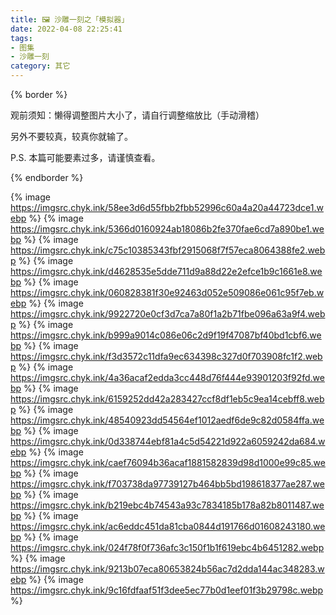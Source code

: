 ```yaml
---
title: 🖼️ 沙雕一刻之「模拟器」
date: 2022-04-08 22:25:41
tags: 
- 图集
- 沙雕一刻
category: 其它
---
```


{% border %}

观前须知：懒得调整图片大小了，请自行调整缩放比（手动滑稽）

另外不要较真，较真你就输了。

P.S. 本篇可能要素过多，请谨慎查看。

{% endborder %}

{% image https://imgsrc.chyk.ink/58ee3d6d55fbb2fbb52996c60a4a20a44723dce1.webp %}
{% image https://imgsrc.chyk.ink/5366d0160924ab18086b2fe370fae6cd7a890be1.webp %}
{% image https://imgsrc.chyk.ink/c75c10385343fbf2915068f7f57eca8064388fe2.webp %}
{% image https://imgsrc.chyk.ink/d4628535e5dde711d9a88d22e2efce1b9c1661e8.webp %}
{% image https://imgsrc.chyk.ink/060828381f30e92463d052e509086e061c95f7eb.webp %}
{% image https://imgsrc.chyk.ink/9922720e0cf3d7ca7a80f1a2b71fbe096a63a9f4.webp %}
{% image https://imgsrc.chyk.ink/b999a9014c086e06c2d9f19f47087bf40bd1cbf6.webp %}
{% image https://imgsrc.chyk.ink/f3d3572c11dfa9ec634398c327d0f703908fc1f2.webp %}
{% image https://imgsrc.chyk.ink/4a36acaf2edda3cc448d76f444e93901203f92fd.webp %}
{% image https://imgsrc.chyk.ink/6159252dd42a283427ccf8df1eb5c9ea14cebff8.webp %}
{% image https://imgsrc.chyk.ink/48540923dd54564ef1012aedf6de9c82d0584ffa.webp %}
{% image https://imgsrc.chyk.ink/0d338744ebf81a4c5d54221d922a6059242da684.webp %}
{% image https://imgsrc.chyk.ink/caef76094b36acaf1881582839d98d1000e99c85.webp %}
{% image https://imgsrc.chyk.ink/f703738da97739127b464bb5bd198618377ae287.webp %}
{% image https://imgsrc.chyk.ink/b219ebc4b74543a93c7834185b178a82b8011487.webp %}
{% image https://imgsrc.chyk.ink/ac6eddc451da81cba0844d191766d01608243180.webp %}
{% image https://imgsrc.chyk.ink/024f78f0f736afc3c150f1b1f619ebc4b6451282.webp %}
{% image https://imgsrc.chyk.ink/9213b07eca80653824b56ac7d2dda144ac348283.webp %}
{% image https://imgsrc.chyk.ink/9c16fdfaaf51f3dee5ec77b0d1eef01f3b29798c.webp %}

